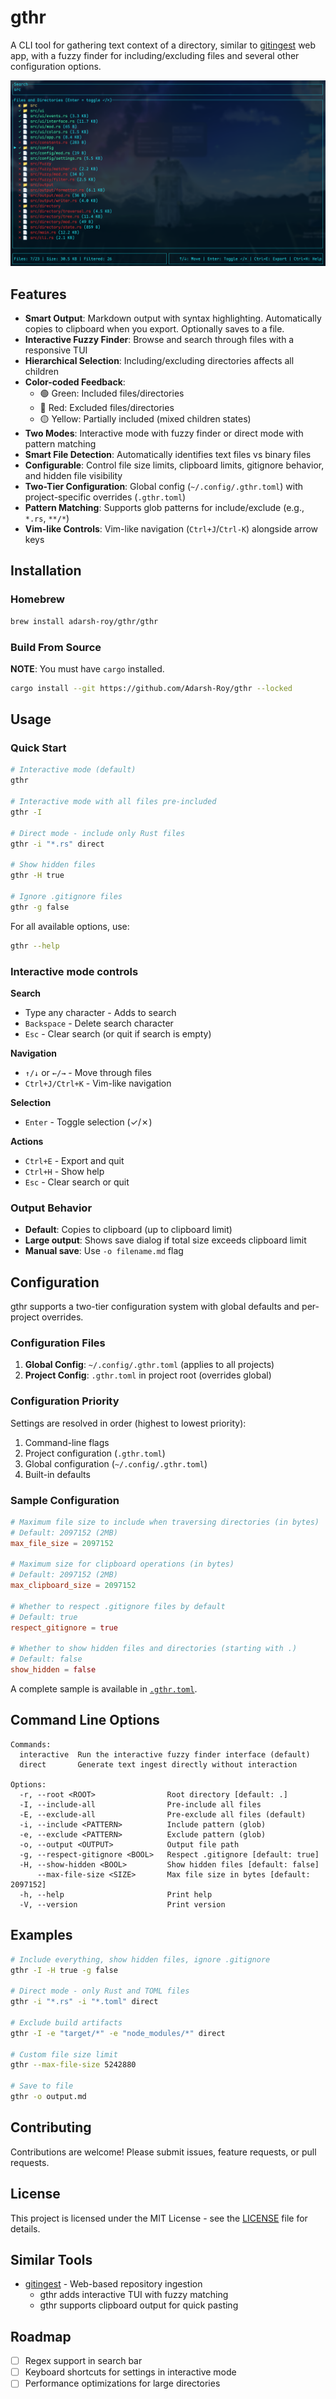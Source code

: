 # gthr

A CLI tool for gathering text context of a directory, similar to [gitingest](https://gitingest.com/) web app, with a fuzzy finder for including/excluding files and several other configuration options.

<p align="center">
  <img src="./docs/gthr.png" alt="gthr"/>
</p>

## Features

- **Smart Output**: Markdown output with syntax highlighting. Automatically copies to clipboard when you export. Optionally saves to a file.
- **Interactive Fuzzy Finder**: Browse and search through files with a responsive TUI
- **Hierarchical Selection**: Including/excluding directories affects all children
- **Color-coded Feedback**:
  - 🟢 Green: Included files/directories
  - 🔴 Red: Excluded files/directories
  - 🟡 Yellow: Partially included (mixed children states)
- **Two Modes**: Interactive mode with fuzzy finder or direct mode with pattern matching
- **Smart File Detection**: Automatically identifies text files vs binary files
- **Configurable**: Control file size limits, clipboard limits, gitignore behavior, and hidden file visibility
- **Two-Tier Configuration**: Global config (`~/.config/.gthr.toml`) with project-specific overrides (`.gthr.toml`)
- **Pattern Matching**: Supports glob patterns for include/exclude (e.g., `*.rs`, `**/*`)
- **Vim-like Controls**: Vim-like navigation (`Ctrl+J`/`Ctrl-K`) alongside arrow keys

## Installation

### Homebrew

```bash
brew install adarsh-roy/gthr/gthr
```

### Build From Source

**NOTE**: You must have `cargo` installed.

```bash
cargo install --git https://github.com/Adarsh-Roy/gthr --locked
```

## Usage

### Quick Start

```bash
# Interactive mode (default)
gthr

# Interactive mode with all files pre-included
gthr -I

# Direct mode - include only Rust files
gthr -i "*.rs" direct

# Show hidden files
gthr -H true

# Ignore .gitignore files
gthr -g false
```

For all available options, use:
```bash
gthr --help
```

### Interactive mode controls

**Search**
- Type any character - Adds to search
- `Backspace` - Delete search character
- `Esc` - Clear search (or quit if search is empty)

**Navigation**
- `↑/↓` or `←/→` - Move through files
- `Ctrl+J/Ctrl+K` - Vim-like navigation

**Selection**
- `Enter` - Toggle selection (✓/✗)

**Actions**
- `Ctrl+E` - Export and quit
- `Ctrl+H` - Show help
- `Esc` - Clear search or quit

### Output Behavior
- **Default**: Copies to clipboard (up to clipboard limit)
- **Large output**: Shows save dialog if total size exceeds clipboard limit
- **Manual save**: Use `-o filename.md` flag

## Configuration

gthr supports a two-tier configuration system with global defaults and per-project overrides.

### Configuration Files

1. **Global Config**: `~/.config/.gthr.toml` (applies to all projects)
2. **Project Config**: `.gthr.toml` in project root (overrides global)

### Configuration Priority

Settings are resolved in order (highest to lowest priority):
1. Command-line flags
2. Project configuration (`.gthr.toml`)
3. Global configuration (`~/.config/.gthr.toml`)
4. Built-in defaults

### Sample Configuration

```toml
# Maximum file size to include when traversing directories (in bytes)
# Default: 2097152 (2MB)
max_file_size = 2097152

# Maximum size for clipboard operations (in bytes)
# Default: 2097152 (2MB)
max_clipboard_size = 2097152

# Whether to respect .gitignore files by default
# Default: true
respect_gitignore = true

# Whether to show hidden files and directories (starting with .)
# Default: false
show_hidden = false
```

A complete sample is available in [`.gthr.toml`](./.gthr.toml).

## Command Line Options

```
Commands:
  interactive  Run the interactive fuzzy finder interface (default)
  direct       Generate text ingest directly without interaction

Options:
  -r, --root <ROOT>                Root directory [default: .]
  -I, --include-all                Pre-include all files
  -E, --exclude-all                Pre-exclude all files (default)
  -i, --include <PATTERN>          Include pattern (glob)
  -e, --exclude <PATTERN>          Exclude pattern (glob)
  -o, --output <OUTPUT>            Output file path
  -g, --respect-gitignore <BOOL>   Respect .gitignore [default: true]
  -H, --show-hidden <BOOL>         Show hidden files [default: false]
      --max-file-size <SIZE>       Max file size in bytes [default: 2097152]
  -h, --help                       Print help
  -V, --version                    Print version
```

## Examples

```bash
# Include everything, show hidden files, ignore .gitignore
gthr -I -H true -g false

# Direct mode - only Rust and TOML files
gthr -i "*.rs" -i "*.toml" direct

# Exclude build artifacts
gthr -I -e "target/*" -e "node_modules/*" direct

# Custom file size limit
gthr --max-file-size 5242880

# Save to file
gthr -o output.md
```

## Contributing

Contributions are welcome! Please submit issues, feature requests, or pull requests.

## License

This project is licensed under the MIT License - see the [LICENSE](./LICENSE) file for details.

## Similar Tools

- [gitingest](https://gitingest.com/) - Web-based repository ingestion
  - gthr adds interactive TUI with fuzzy matching
  - gthr supports clipboard output for quick pasting

## Roadmap

- [ ] Regex support in search bar
- [ ] Keyboard shortcuts for settings in interactive mode
- [ ] Performance optimizations for large directories
